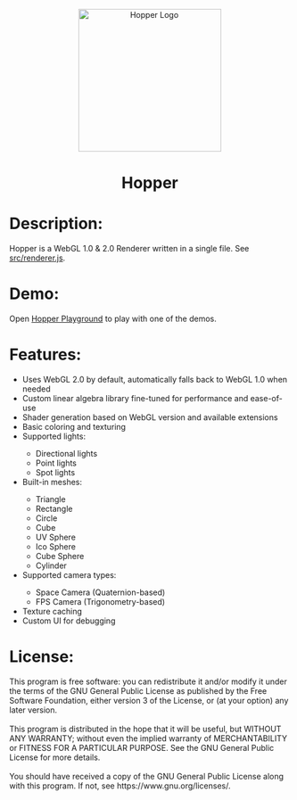 <p align="center">
<picture>
 <source media="(prefers-color-scheme: dark)" srcset="https://github.com/saccharineboi/Hopper/assets/95090318/993b6c3a-a248-4a06-b643-ff8da875a297">
 <source media="(prefers-color-scheme: light)" srcset="https://github.com/saccharineboi/Hopper/assets/95090318/a194a4de-e502-4eb1-8c6a-63ee048cb204">
 <img alt="Hopper Logo" width="256px" height="auto" src="https://github.com/saccharineboi/Hopper/assets/95090318/a194a4de-e502-4eb1-8c6a-63ee048cb204">

</picture>
</p>
<h1 align="center">Hopper</h1>
<h1>Description:</h1> Hopper is a WebGL 1.0 & 2.0 Renderer written in a single file. See <a href="https://github.com/saccharineboi/Hopper/blob/main/src/renderer.js">src/renderer.js</a>.
<br>
<h1>Demo:</h1>
Open <a href="https://saccharineboi.github.io/projects/hopper_playground.html" target="_blank">Hopper Playground</a> to play with one of the demos.
<h1>Features:</h1>
<ul>
  <li>Uses WebGL 2.0 by default, automatically falls back to WebGL 1.0 when needed</li>
  <li>Custom linear algebra library fine-tuned for performance and ease-of-use</li>
  <li>Shader generation based on WebGL version and available extensions</li>
  <li>Basic coloring and texturing</li>
  <li>Supported lights:</li>
  <ul>
    <li>Directional lights</li>
    <li>Point lights</li>
    <li>Spot lights</li>
  </ul>
  <li>Built-in meshes:</li>
  <ul>
    <li>Triangle</li>
    <li>Rectangle</li>
    <li>Circle</li>
    <li>Cube</li>
    <li>UV Sphere</li>
    <li>Ico Sphere</li>
    <li>Cube Sphere</li>
    <li>Cylinder</li>
  </ul>
  <li>Supported camera types:</li>
  <ul>
    <li>Space Camera (Quaternion-based)</li>
    <li>FPS Camera (Trigonometry-based)</li>
  </ul>
  <li>Texture caching</li>
  <li>Custom UI for debugging</li>
</ul>
<h1>License:</h1>
This program is free software: you can redistribute it and/or modify it under the terms of the GNU General Public License as published by the Free Software Foundation, either version 3 of the License, or (at your option) any later version.
<br><br>
This program is distributed in the hope that it will be useful, but WITHOUT ANY WARRANTY; without even the implied warranty of MERCHANTABILITY or FITNESS FOR A PARTICULAR PURPOSE. See the GNU General Public License for more details.
<br><br>
You should have received a copy of the GNU General Public License along with this program. If not, see https://www.gnu.org/licenses/.

